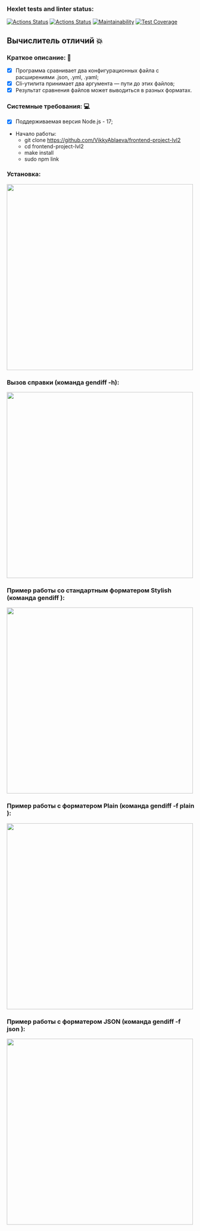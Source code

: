 ### Hexlet tests and linter status:
[![Actions Status](https://github.com/VikkyAblaeva/frontend-project-lvl2/workflows/hexlet-check/badge.svg)](https://github.com/VikkyAblaeva/frontend-project-lvl2/actions) [![Actions Status](https://github.com/VikkyAblaeva/frontend-project-lvl2/workflows/eslint&test-check/badge.svg)](https://github.com/VikkyAblaeva/frontend-project-lvl2/actions) [![Maintainability](https://api.codeclimate.com/v1/badges/3498a7dabc23049c33f8/maintainability)](https://codeclimate.com/github/VikkyAblaeva/frontend-project-lvl2/maintainability) [![Test Coverage](https://api.codeclimate.com/v1/badges/3498a7dabc23049c33f8/test_coverage)](https://codeclimate.com/github/VikkyAblaeva/frontend-project-lvl2/test_coverage)

## Вычислитель отличий :collision:

### Краткое описание: :page_facing_up:

- [X] Программа сравнивает два конфигурационных файла с расширениями .json, .yml, .yaml;
- [X] Cli-утилита принимает два аргумента — пути до этих файлов;
- [X] Результат сравнения файлов может выводиться в разных форматах.

### Системные требования: :computer:

- [X] Поддерживаемая версия Node.js - 17;

- Начало работы:
    - git clone https://github.com/VikkyAblaeva/frontend-project-lvl2
    - cd frontend-project-lvl2
    - make install
    - sudo npm link

### Установка:

<a href="https://asciinema.org/a/WyvfEAiZTkrg8omKWT8Cvzq2d" target="_blank"><img src="https://asciinema.org/a/WyvfEAiZTkrg8omKWT8Cvzq2d.svg" width="500"></a>

### Вызов справки (команда gendiff -h):

<a href="https://asciinema.org/a/8hqhNIXNh04FwJcU6e0yfnLhW" target="_blank"><img src="https://asciinema.org/a/8hqhNIXNh04FwJcU6e0yfnLhW.svg" width="500"></a>

### Пример работы со стандартным форматером Stylish (команда gendiff <filepath1> <filepath2>):

<a href="https://asciinema.org/a/ejbsPkOpE3Y4WrEfY4IWiARUc" target="_blank"><img src="https://asciinema.org/a/ejbsPkOpE3Y4WrEfY4IWiARUc.svg" width="500"></a>

### Пример работы с форматером Plain (команда gendiff -f plain <filepath1> <filepath2>):

<a href="https://asciinema.org/a/8ImVmrUf3X69gIRWVQjtlBtkM" target="_blank"><img src="https://asciinema.org/a/8ImVmrUf3X69gIRWVQjtlBtkM.svg" width="500"></a>

### Пример работы с форматером JSON (команда gendiff -f json <filepath1> <filepath2>):

<a href="https://asciinema.org/a/HpgK0u1X5rB76tRTQJ3kfabDQ" target="_blank"><img src="https://asciinema.org/a/HpgK0u1X5rB76tRTQJ3kfabDQ.svg" width="500"></a>
